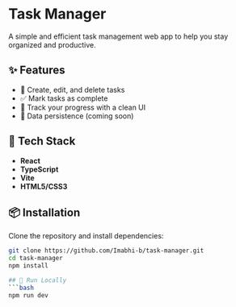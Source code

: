 # Task Manager

A simple and efficient task management web app to help you stay organized and productive.

## ✨ Features

- 📝 Create, edit, and delete tasks
- ✅ Mark tasks as complete
- 📅 Track your progress with a clean UI
- 💾 Data persistence (coming soon)

## 🚀 Tech Stack

- **React**
- **TypeScript**
- **Vite**
- **HTML5/CSS3**

## 📦 Installation

Clone the repository and install dependencies:

```bash
git clone https://github.com/Imabhi-b/task-manager.git
cd task-manager
npm install

## 🧪 Run Locally
```bash
npm run dev
